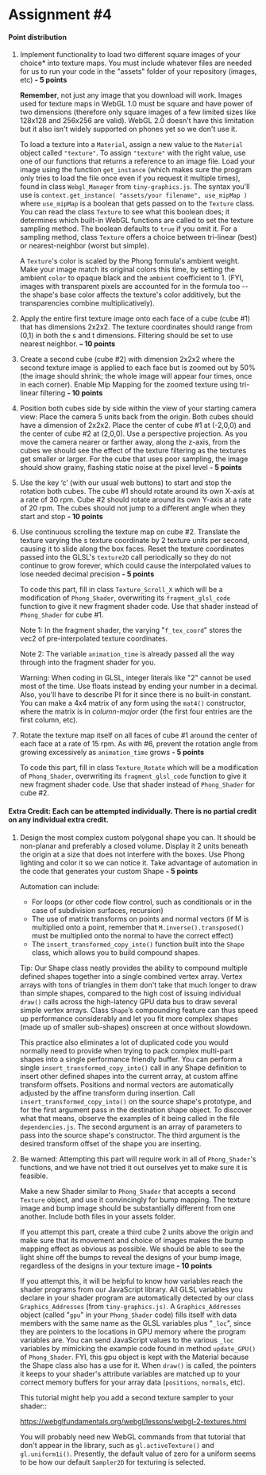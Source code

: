 # Assignment #4


#### Point distribution

1. Implement functionality to load two different square images of your choice* into texture maps. You must include whatever files are needed for us to run your code in the "assets" folder of your repository (images, etc) **- 5 points**

   **Remember**, not just any image that you download will work.  Images used for texture maps in WebGL 1.0 must be square and have power of two dimensions (therefore only square images of a few limited sizes like 128x128 and 256x256 are valid).  WebGL 2.0 doesn't have this limitation but it also isn't widely supported on phones yet so we don't use it.

   To load a texture into a `Material`, assign a new value to the `Material` object called `"texture"`.  To assign `"texture"` with the right value, use one of our functions that returns a reference to an image file.  Load your image using the function `get_instance` (which makes sure the program only tries to load the file once even if you request it multiple times), found in class `Webgl_Manager` from `tiny-graphics.js`.  The syntax you'll use is `context.get_instance( "assets/your filename", use_mipMap )` where `use_mipMap` is a boolean that gets passed on to the `Texture` class.  You can read the class `Texture` to see what this boolean does; it determines which built-in WebGL functions are called to set the texture sampling method.  The boolean defaults to `true` if you omit it.  For a sampling method, class `Texture` offers a choice between tri-linear (best) or nearest-neighbor (worst but simple).

   A `Texture`'s color is scaled by the Phong formula's ambient weight.  Make your image match its original colors this time, by setting the ambient `color` to opaque black and the `ambient` coefficient to 1.  (FYI, images with transparent pixels are accounted for in the formula too -- the shape's base color affects the texture's color additively, but the transparencies combine multiplicatively).

2. Apply the entire first texture image onto each face of a cube (cube #1) that has dimensions 2x2x2. The texture coordinates should range from (0,1) in both the s and t dimensions. Filtering should be set to use nearest neighbor. **– 10 points**

3. Create a second cube (cube #2) with dimension 2x2x2 where the second texture image is applied to each face but is zoomed out by 50% (the image should shrink; the whole image will appear four times, once in each corner). Enable Mip Mapping for the zoomed texture using tri-linear filtering **- 10 points**

4. Position both cubes side by side within the view of your starting camera view:  Place the camera 5 units back from the origin. Both cubes should have a dimension of 2x2x2. Place the center of cube #1 at (-2,0,0) and the center of cube #2 at (2,0,0). Use a perspective projection.  As you move the camera nearer or farther away, along the z-axis, from the cubes we should see the effect of the texture filtering as the textures get smaller or larger.  For the cube that uses poor sampling, the image should show grainy, flashing static noise at the pixel level **- 5 points**

5. Use the key ‘c’ (with our usual web buttons) to start and stop the rotation both cubes. The cube #1 should rotate around its own X-axis at a rate of 30 rpm. Cube #2 should rotate around its own Y-axis at a rate of 20 rpm. The cubes should not jump to a different angle when they start and stop **- 10 points**

6. Use continuous scrolling the texture map on cube #2. Translate the texture varying the s texture coordinate by 2 texture units per second, causing it to slide along the box faces.  Reset the texture coordinates passed into the GLSL's `texture2D` call periodically so they do not continue to grow forever, which could cause the interpolated values to lose needed decimal precision **- 5 points**

   To code this part, fill in class `Texture_Scroll_X` which will be a modification of `Phong_Shader`, overwriting its `fragment_glsl_code` function to give it new fragment shader code.  Use that shader instead of `Phong_Shader` for cube #1.  

   Note 1: In the fragment shader, the varying "`f_tex_coord`" stores the vec2 of pre-interpolated texture coordinates.

   Note 2: The variable `animation_time` is already passed all the way through into the fragment shader for you.

   Warning:  When coding in GLSL, integer literals like "2" cannot be used most of the time.  Use floats instead by ending your number in a decimal.  Also, you'll have to describe PI for it since there is no built-in constant.  You can make a 4x4 matrix of any form using the `mat4()` constructor, where the matrix is in *column-major* order (the first four entries are the first column, etc).

7. Rotate the texture map itself on all faces of cube #1 around the center of each face at a rate of 15 rpm.  As with #6, prevent the rotation angle from growing excessively as `animation_time` grows **- 5 points**

   To code this part, fill in class `Texture_Rotate` which will be a modification of `Phong_Shader`, overwriting its `fragment_glsl_code` function to give it new fragment shader code.  Use that shader instead of `Phong_Shader` for cube #2.

#### Extra Credit: Each can be attempted individually. There is no partial credit on any individual extra credit.

1. Design the most complex custom polygonal shape you can.  It should be non-planar and preferably a closed volume.  Display it 2 units beneath the origin at a size that does not interfere with the boxes.  Use Phong lighting and color it so we can notice it.  Take advantage of automation in the code that generates your custom Shape **- 5 points**

   Automation can include:
     - For loops (or other code flow control, such as conditionals or in the case of subdivision surfaces, recursion)
     - The use of matrix transforms on points and normal vectors (if M is multiplied onto a point, remember that `M.inverse().transposed()` must be multiplied onto the normal to have the correct effect)
     - The `insert_transformed_copy_into()` function built into the `Shape` class, which allows you to build compound shapes.   

   Tip:  Our Shape class neatly provides the ability to compound multiple defined shapes together into a single combined vertex array.  Vertex arrays with tons of triangles in them don't take that much longer to draw than simple shapes, compared to the high cost of issuing individual `draw()` calls across the high-latency GPU data bus to draw several simple vertex arrays.   Class `Shape`’s compounding feature can thus speed up performance considerably and let you fit more complex shapes (made up of smaller sub-shapes) onscreen at once without slowdown.

   This practice also eliminates a lot of duplicated code you would normally need to provide when trying to pack complex multi-part shapes into a single performance friendly buffer. You can perform a single `insert_transformed_copy_into()` call in any Shape definition to insert other defined shapes into the current array, at custom affine transform offsets. Positions and normal vectors are automatically adjusted by the affine transform during insertion.  Call `insert_transformed_copy_into()` on the source shape's prototype, and for the first argument pass in the destination shape object.  To discover what that means, observe the examples of it being called in the file `dependencies.js`.  The second argument is an array of parameters to pass into the source shape's constructor.  The third argument is the desired transform offset of the shape you are inserting.

2. Be warned: Attempting this part will require work in all of `Phong_Shader`'s functions, and we have not tried it out ourselves yet to make sure it is feasible.

   Make a new Shader similar to `Phong_Shader` that accepts a second `Texture` object, and use it convincingly for bump mapping.  The texture image and bump image should be substantially different from one another.  Include both files in your assets folder.

   If you attempt this part, create a third cube 2 units above the origin and make sure that its movement and choice of images makes the bump mapping effect as obvious as possible.  We should be able to see the light shine off the bumps to reveal the designs of your bump image, regardless of the designs in your texture image **- 10 points**

   If you attempt this, it will be helpful to know how variables reach the shader programs from our JavaScript library.  All GLSL variables you declare in your shader program are automatically detected by our class `Graphics_Addresses` (from `tiny-graphics.js)`.  A `Graphics_Addresses` object (called "`gpu`" in your `Phong_Shader` code) fills itself with data members with the same name as the GLSL variables plus "`_loc`", since they are pointers to the locations in GPU memory where the program variables are.  You can send JavaScript values to the various `_loc` variables by mimicking the example code found in method `update_GPU()` of `Phong_Shader`.  FYI, this gpu object is kept with the Material because the Shape class also has a use for it.  When `draw()` is called, the pointers it keeps to your shader's attribute variables are matched up to your correct memory buffers for your array data (`positions`, `normals`, etc).

   This tutorial might help you add a second texture sampler to your shader::

   https://webglfundamentals.org/webgl/lessons/webgl-2-textures.html

   You will probably need new WebGL commands from that tutorial that don't appear in the library, such as `gl.activeTexture()` and `gl.uniform1i()`.  Presently, the default value of zero for a uniform seems to be how our default `Sampler2D` for texturing is selected.
